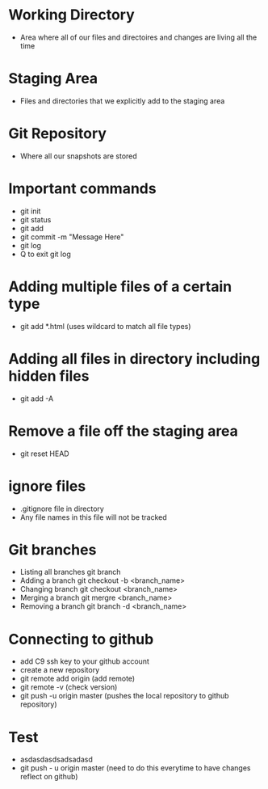 # Working Directory
- Area where all of our files and directoires and changes are living all the time

# Staging Area
- Files and directories that we explicitly add to the staging area

# Git Repository
- Where all our snapshots are stored

# Important commands
- git init
- git status
- git add
- git commit -m "Message Here"
- git log
- Q to exit git log

# Adding multiple files of a certain type
- git add *.html (uses wildcard to match all file types)

# Adding all files in directory including hidden files
- git add -A

# Remove a file off the staging area
- git reset HEAD <file>

# ignore files
- .gitignore file in directory
- Any file names in this file will not be tracked

# Git branches
- Listing all branches
    git branch
- Adding a branch
    git checkout -b <branch_name>
- Changing branch
    git checkout <branch_name>
- Merging a branch
    git mergre <branch_name>
- Removing a branch
    git branch -d <branch_name>

# Connecting to github
- add C9 ssh key to your github account
- create a new repository
- git remote add origin <url> (add remote)
- git remote -v (check version)
- git push -u origin master (pushes the local repository to github repository)

# Test
- asdasdasdsadsadasd
- git push - u origin master (need to do this everytime to have changes reflect on github)